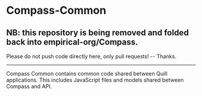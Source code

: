 Compass-Common
==============


## NB: this repository is being removed and folded back into empirical-org/Compass.

Please do not push code directly here, only pull requests! -- Thanks.

----
Compass Common contains common code shared between Quill applications. This includes JavaScript 
files and models shared between Compass and API.
